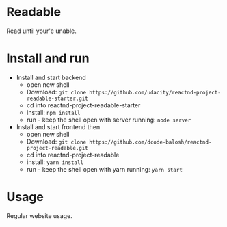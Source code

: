 # Readable

Read until your'e unable.


# Install and run

* Install and start backend 
  * open new shell
  * Download: `git clone https://github.com/udacity/reactnd-project-readable-starter.git`
  * cd into reactnd-project-readable-starter
  * install: `npm install`
  * run - keep the shell open with server running: `node server`
* Install and start frontend then
  * open new shell
  * Download: `git clone https://github.com/dcode-balosh/reactnd-project-readable.git`
  * cd into reactnd-project-readable
  * install: `yarn install`
  * run - keep the shell open with yarn running: `yarn start`

# Usage

Regular website usage.
